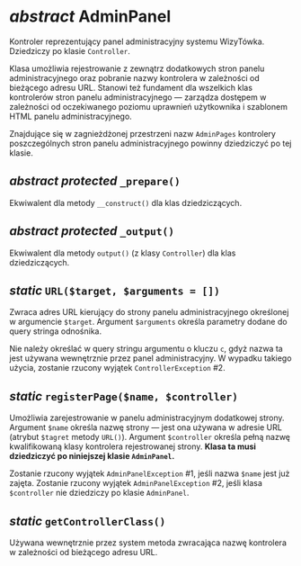 *abstract* AdminPanel
===

Kontroler reprezentujący panel administracyjny systemu WizyTówka. Dziedziczy po klasie `Controller`.

Klasa umożliwia rejestrowanie z zewnątrz dodatkowych stron panelu administracyjnego oraz pobranie nazwy kontrolera w zależności od bieżącego adresu URL. Stanowi też fundament dla wszelkich klas kontrolerów stron panelu administracyjnego — zarządza dostępem w zależności od oczekiwanego poziomu uprawnień użytkownika i szablonem HTML panelu administracyjnego.

Znajdujące się w zagnieżdżonej przestrzeni nazw `AdminPages` kontrolery poszczególnych stron panelu administracyjnego powinny dziedziczyć po tej klasie.

## *abstract protected* `_prepare()`

Ekwiwalent dla metody `__construct()` dla klas dziedziczących.

## *abstract protected* `_output()`

Ekwiwalent dla metody `output()` (z klasy `Controller`) dla klas dziedziczących.

## *static* `URL($target, $arguments = [])`

Zwraca adres URL kierujący do strony panelu administracyjnego określonej w argumencie `$target`. Argument `$arguments` określa parametry dodane do query stringa odnośnika.

Nie należy określać w query stringu argumentu o kluczu `c`, gdyż nazwa ta jest używana wewnętrznie przez panel administracyjny. W wypadku takiego użycia, zostanie rzucony wyjątek `ControllerException` #2.

## *static* `registerPage($name, $controller)`

Umożliwia zarejestrowanie w panelu administracyjnym dodatkowej strony. Argument `$name` określa nazwę strony — jest ona używana w adresie URL (atrybut `$tagret` metody `URL()`). Argument `$controller` określa pełną nazwę kwalifikowaną klasy kontrolera rejestrowanej strony. **Klasa ta musi dziedziczyć po niniejszej klasie `AdminPanel`.**

Zostanie rzucony wyjątek `AdminPanelException` #1, jeśli nazwa `$name` jest już zajęta. Zostanie rzucony wyjątek `AdminPanelException` #2, jeśli klasa `$controller` nie dziedziczy po klasie `AdminPanel`.

## *static* `getControllerClass()`

Używana wewnętrznie przez system metoda zwracająca nazwę kontrolera w zależności od bieżącego adresu URL.